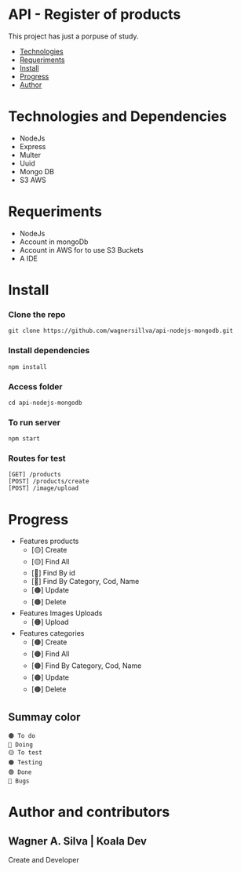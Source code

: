 # API - Register of  products

<p>This project has just a porpuse of study.</p>

<!---ts--->
* [Technologies](#Technologies)
* [Requeriments](#Requeriments)
* [Install](#Install)
* [Progress](#Progress)
* [Author](#Author)
<!---te--->

# Technologies and Dependencies
* NodeJs 
* Express
* Multer
* Uuid
* Mongo DB
* S3 AWS 

# Requeriments
* NodeJs
* Account in mongoDb
* Account in AWS for to use S3 Buckets
* A IDE

# Install

### Clone the repo

    git clone https://github.com/wagnersillva/api-nodejs-mongodb.git

### Install dependencies
    npm install

### Access folder 
    cd api-nodejs-mongodb

### To run server
    npm start

### Routes for test
    [GET] /products
    [POST] /products/create
    [POST] /image/upload


# Progress
* Features products
    * [🟡] Create 
    * [🟡] Find All 
    * [🔵] Find By id 
    * [🔵] Find By Category, Cod, Name 
    * [🟤] Update 
    * [🟤] Delete 
* Features Images Uploads
    * [🟠] Upload  
* Features categories
    * [🟤] Create 
    * [🟤] Find All 
    * [🟤] Find By Category, Cod, Name 
    * [🟤] Update 
    * [🟤] Delete 

## Summay color
    🟤 To do
    🔵 Doing
    🟡 To test
    🟠 Testing
    🟢 Done
    🔴 Bugs

# Author and contributors
<h2>
Wagner A. Silva | Koala Dev
</h2>
<p>
    Create and Developer
</p>